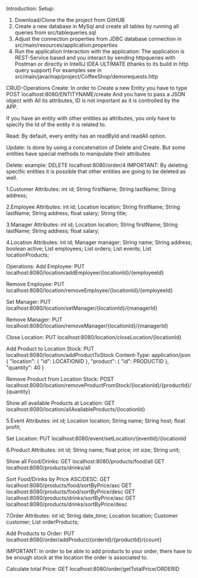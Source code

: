 Introduction:
Setup:
1. Download/Clone the the project from GitHUB
2. Create a new database in MySql and create all tables by running all queries from src/tablequeries.sql
3. Adjust the connection properties from JDBC database connection in src/main/resources/application.properties
4. Run the application
Interaction with the application:
The application is REST-Service based and you interact by sending httpqueries with Postman or directly in IntelliJ IDEA ULTIMATE (thanks to its build in http query support)
For examples see in src/main/java/map/project/CoffeeShop/demorequests.http

CRUD-Operations
Create:
In order to Create a new Entity you have to type
POST localhost:8080/ENTITYNAME/create 
And you have to pass a JSON object with All its attributes, ID is not important as it is controlled by the APP.

If you have an entity with other entities as attributes, you only have to specify the Id of the entity it is related to.


Read:
By default, every entity has an readById and readAll option.


Update:
Is done by using a concatenation of Delete and Create. But some entities have special methods to manipulate their attributes

Delete:
example: DELETE localhost:8080/order/4
IMPORTANT: By deleting specific entities it is possible that other entities are going to be deleted as well.


1.Customer
Attributes:
int id;
String firstName;
String lastName;
String address;


2.Employee
Attributes:
int id;
Location location;
String firstName;
String lastName;
String address;
float salary;
String title;

3.Manager
Attributes:
int id;
Location location;
String firstName;
String lastName;
String address;
float salary;

4.Location
Attributes:
int id;
Manager manager;
String name;
String address;
boolean active;
List<Employee> employees;
List<Order> orders;
List<Event> events;
List<LocationProduct> locationProducts;

Operations:
Add Employee:
PUT localhost:8080/location/addEmployee/{locationId}/{employeeId}

Remove Employee:
PUT localhost:8080/location/removeEmployee/{locationId}/{employeeId}

Set Manager:
PUT localhost:8080/location/setManager/{locationId}/{managerId}

Remove Manager:
PUT localhost:8080/location/removeManager/{locationId}/{managerId}

Close Location:
PUT localhost:8080/location/closeLocation/{locationId}

Add Product to Location Stock:
PUT localhost:8080/location/addProductToStock
Content-Type: application/json
{
  "location": {
    "id": LOCATIONID
  },
  "product": {
    "id": PRODUCTID
  },
  "quantity": 40
}

Remove Product from Location Stock:
POST localhost:8080/location/removeProductFromStock/{locationId}/{productId}/{quantity}

Show all available Products at Location:
GET localhost:8080/location/allAvailableProducts/{locationId}

5.Event
Attributes:
int id;
Location location;
String name;
String host;
float profit;

Set Location:
PUT localhost:8080/event/setLocation/{eventId}/{locationId

6.Product
Attributes:
int id;
String name;
float price;
int size;
String unit;

Show all Food/Drinks:
GET localhost:8080/products/food/all
GET localhost:8080/products/drinks/all

Sort Food/Drinks by Price ASC/DESC:
GET localhost:8080/products/food/sortByPrice/asc
GET localhost:8080/products/food/sortByPrice/desc
GET localhost:8080/products/drinks/sortByPrice/asc
GET localhost:8080/products/drinks/sortByPrice/desc


7.Order
Attributes:
int id;
String date_time;
Location location;
Customer customer;
List<OrderProduct> orderProducts;

Add Products to Order:
PUT localhost:8080/order/addProduct/{orderId}/{productId}/{count}

IMPORTANT: In order to be able to add products to your order, there have to be enough stock at the location the order is associated to.

Calculate total Price:
GET localhost:8080/order/getTotalPrice/ORDERID
